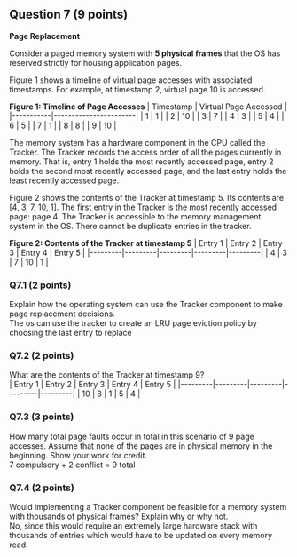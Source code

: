 ## Question 7 (9 points)
**Page Replacement**

Consider a paged memory system with **5 physical frames** that the OS has
reserved strictly for housing application pages.

Figure 1 shows a timeline of virtual page accesses with associated timestamps.
For example, at timestamp 2, virtual page 10 is accessed.

**Figure 1: Timeline of Page Accesses**
| Timestamp | Virtual Page Accessed |
|-----------|-----------------------|
| 1         |  1                    |
| 2         | 10                    |
| 3         |  7                    |
| 4         |  3                    |
| 5         |  4                    |
| 6         |  5                    |
| 7         |  1                    |
| 8         |  8                    |
| 9         | 10                    |

The memory system has a hardware component in the CPU called the Tracker. The
Tracker records the access order of all the pages currently in memory. That is,
entry 1 holds the most recently accessed page, entry 2 holds the second most
recently accessed page, and the last entry holds the least recently accessed
page.

Figure 2 shows the contents of the Tracker at timestamp 5. Its contents are
[4, 3, 7, 10, 1]. The first entry in the Tracker is the most recently accessed
page: page 4. The Tracker is accessible to the memory management system in the
OS. There cannot be duplicate entries in the tracker.

**Figure 2: Contents of the Tracker at timestamp 5**
| Entry 1 | Entry 2 | Entry 3 | Entry 4 | Entry 5 |
|---------|---------|---------|---------|---------|
| 4       | 3       | 7       | 10      | 1       |

### Q7.1 (2 points)
Explain how the operating system can use the Tracker component to make page
replacement decisions.  
The os can use the tracker to create an LRU page eviction policy by choosing the last entry to replace

### Q7.2 (2 points)
What are the contents of the Tracker at timestamp 9?  
| Entry 1 | Entry 2 | Entry 3 | Entry 4 | Entry 5 |
|---------|---------|---------|---------|---------|
| 10       | 8       | 1       | 5      | 4       |

### Q7.3 (3 points)
How many total page faults occur in total in this scenario of 9 page accesses.
Assume that none of the pages are in physical memory in the beginning. Show
your work for credit.  
7 compulsory + 2 conflict = 9 total

### Q7.4 (2 points)
Would implementing a Tracker component be feasible for a memory system with
thousands of physical frames? Explain why or why not.  
No, since this would require an extremely large hardware stack with thousands of entries which would have to be updated on every memory read.


